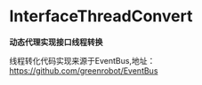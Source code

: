 # InterfaceThreadConvert
**动态代理实现接口线程转换**

线程转化代码实现来源于EventBus,地址：https://github.com/greenrobot/EventBus

